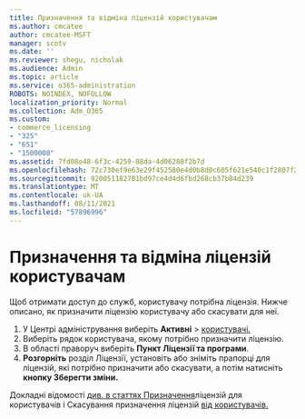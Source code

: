 ```yaml
---
title: Призначення та відміна ліцензій користувачам
ms.author: cmcatee
author: cmcatee-MSFT
manager: scotv
ms.date: ''
ms.reviewer: shegu, nicholak
ms.audience: Admin
ms.topic: article
ms.service: o365-administration
ROBOTS: NOINDEX, NOFOLLOW
localization_priority: Normal
ms.collection: Adm_O365
ms.custom:
- commerce_licensing
- "325"
- "651"
- "1500008"
ms.assetid: 7fd08e48-6f3c-4259-88da-4d06288f2b7d
ms.openlocfilehash: 72c730ef9e63e29f452580e4d0b8d0c605f621e540c1f2807f284c47aeaa37f5
ms.sourcegitcommit: 920051182781bd97ce4d4d6fbd268cb37b84d239
ms.translationtype: MT
ms.contentlocale: uk-UA
ms.lasthandoff: 08/11/2021
ms.locfileid: "57896996"
---
```

# <a name="assign-or-unassign-licenses-to-users"></a>Призначення та відміна ліцензій користувачам

Щоб отримати доступ до служб, користувачу потрібна ліцензія. Нижче описано, як призначити ліцензію користувачу або скасувати для неї.
  
1. У Центрі адміністрування виберіть **Активні** \> [користувачі.](https://go.microsoft.com/fwlink/p/?linkid=834822)
2. Виберіть рядок користувача, якому потрібно призначити ліцензію.
3. В області праворуч виберіть **Пункт Ліцензії та програми**.
4. **Розгорніть** розділ Ліцензії, установіть або зніміть прапорці для ліцензій, які потрібно призначити або скасувати, а потім натисніть **кнопку Зберегти зміни.**

Докладні відомості [див. в статтях Призначення](https://docs.microsoft.com/microsoft-365/admin/manage/assign-licenses-to-users)ліцензій для користувачів і Скасування призначення ліцензій [від користувачів.](https://docs.microsoft.com/microsoft-365/admin/manage/remove-licenses-from-users)